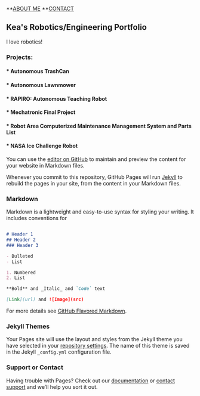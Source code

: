 
**[ABOUT ME](https://kfrancis01.github.io/Portfolio_KeaFrancis.github.io/About)
**[CONTACT](https://kfrancis01.github.io/Portfolio_KeaFrancis.github.io/Contact)

## Kea's Robotics/Engineering Portfolio

I love robotics!

### Projects:
#### * Autonomous TrashCan

#### * Autonomous Lawnmower

#### * RAPIRO: Autonomous Teaching Robot

#### * Mechatronic Final Project

#### * Robot Area Computerized Maintenance Management System and Parts List

#### * NASA Ice Challenge Robot


You can use the [editor on GitHub](https://github.com/kfrancis01/Portfolio_KeaFrancis.github.io/edit/gh-pages/index.md) to maintain and preview the content for your website in Markdown files.

Whenever you commit to this repository, GitHub Pages will run [Jekyll](https://jekyllrb.com/) to rebuild the pages in your site, from the content in your Markdown files.

### Markdown

Markdown is a lightweight and easy-to-use syntax for styling your writing. It includes conventions for

```markdown

# Header 1
## Header 2
### Header 3

- Bulleted
- List

1. Numbered
2. List

**Bold** and _Italic_ and `Code` text

[Link](url) and ![Image](src)
```

For more details see [GitHub Flavored Markdown](https://guides.github.com/features/mastering-markdown/).

### Jekyll Themes

Your Pages site will use the layout and styles from the Jekyll theme you have selected in your [repository settings](https://github.com/kfrancis01/Portfolio_KeaFrancis.github.io/settings/pages). The name of this theme is saved in the Jekyll `_config.yml` configuration file.

### Support or Contact

Having trouble with Pages? Check out our [documentation](https://docs.github.com/categories/github-pages-basics/) or [contact support](https://support.github.com/contact) and we’ll help you sort it out.
